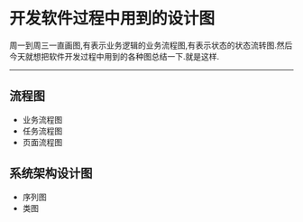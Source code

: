 # 开发软件过程中用到的设计图

周一到周三一直画图,有表示业务逻辑的业务流程图,有表示状态的状态流转图.然后今天就想把软件开发过程中用到的各种图总结一下.就是这样.

---

## 流程图

- 业务流程图
- 任务流程图
- 页面流程图

## 系统架构设计图

- 序列图
- 类图